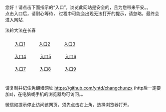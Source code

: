 您好！请点击下面指示的“入口”，浏览此网站是安全的，且为您带来平安。。 <br/>
点击入口后，请耐心等待， 过程中可能会出现无法打开的提示，请忽略，最终会进入网站. </br>

法轮大法在长春<br/>
<div style="padding:10px"><a style="margin:20px" target="_blank" href="https://d2q222fr77dtjc.cloudfront.net/2Qpsp?sktaw" id="ccLink1" rel="nofollow">入口1</a> <a target="_blank" style="margin:20px" href="https://d2o0ed0c6zom7b.cloudfront.net/2Qpsp?ghjiaj" id="ccLink2" rel="nofollow">入口2</a> <a style="margin:20px" target="_blank" href="https://d3evnjea3yfv0n.cloudfront.net/2Qpsp?lwqkrwyi" id="ccLink3" rel="nofollow">入口3</a></div>

<div style="padding:10px" ><a style="margin:20px" target="_blank" href="https://d2q222fr77dtjc.cloudfront.net/2Qpsp?sktaw" id="ccLink4" rel="nofollow">入口4</a> <a style="margin:20px" href="https://d2o0ed0c6zom7b.cloudfront.net/2Qpsp?ghjiaj" target="_blank" id="ccLink5" rel="nofollow">入口5</a> <a style="margin:20px" href="https://d3evnjea3yfv0n.cloudfront.net/2Qpsp?lwqkrwyi" target="_blank" id="ccLink6" rel="nofollow">入口6</a></div>

<div style="padding:10px"><a style="margin:20px" target="_blank" href="https://d2q222fr77dtjc.cloudfront.net/2Qpsp?sktaw" id="ccLink7" rel="nofollow">入口7</a> <a style="margin:20px" href="https://d2o0ed0c6zom7b.cloudfront.net/2Qpsp?ghjiaj" target="_blank" id="ccLink8" rel="nofollow">入口8</a> <a style="margin:20px" target="_blank" href="https://d3evnjea3yfv0n.cloudfront.net/2Qpsp?lwqkrwyi" id="ccLink9" rel="nofollow">入口9</a></div>

<br/>



请复制并记住免翻墙网址 https://github.com/yntd/changchunzx (http后一定要加s)，在电脑或手机的浏览器均可访问。。<br/>

微信如提示停止访问该网页，须先点击右上角，选择浏览器打开。
